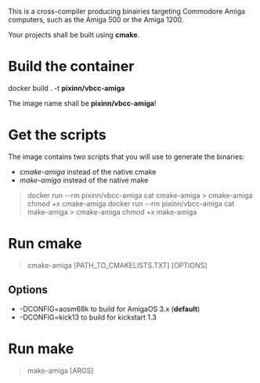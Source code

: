 This is a cross-compiler producing binairies targeting Commodore Amiga computers, such as the Amiga 500 or the Amiga 1200.

Your projects shall be built using **cmake**.

# Build the container

docker build . -t **pixinn/vbcc-amiga**

The image name shall be **pixinn/vbcc-amiga**!

# Get the scripts

The image contains two scripts that you will use to generate the binaries:
* *cmake-amiga* instead of the native cmake
* *make-amiga* instead of the native make

> docker run --rm pixinn/vbcc-amiga cat cmake-amiga > cmake-amiga
> chmod +x cmake-amiga
> docker run --rm pixinn/vbcc-amiga cat make-amiga > cmake-amiga
> chmod +x make-amiga

# Run cmake

> cmake-amiga [PATH_TO_CMAKELISTS.TXT] [OPTIONS]

## Options

* -DCONFIG=aosm68k to build for AmigaOS 3.x (**default**)
* -DCONFIG=kick13 to build for kickstart 1.3


# Run make

> make-amiga [ARGS]

